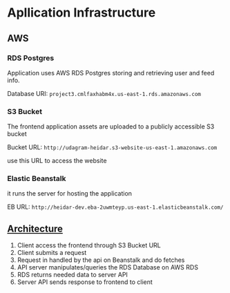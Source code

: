 # Apllication Infrastructure

## AWS
### RDS Postgres
Application uses AWS RDS Postgres storing and retrieving user and feed info.

Database URI: `project3.cmlfaxhabm4x.us-east-1.rds.amazonaws.com`


### S3 Bucket
The frontend application assets are uploaded to a publicly accessible S3 bucket 

Bucket URL: `http://udagram-heidar.s3-website-us-east-1.amazonaws.com`

use this URL to access the website


### Elastic Beanstalk
it runs the server for hosting the application

EB URL: `http://heidar-dev.eba-2uwmteyp.us-east-1.elasticbeanstalk.com/`

## [Architecture](architecture.png)
1. Client access the frontend through S3 Bucket URL
2. Client submits a request
3. Request in handled by the api on Beanstalk and do fetches
4. API server manipulates/queries the RDS Database on AWS RDS
5. RDS returns needed data to server API
6. Server API sends response to frontend to client